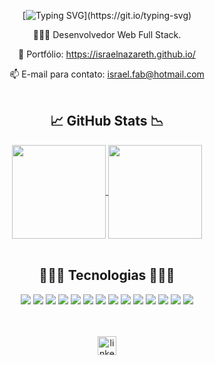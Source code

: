 <div align="center">

  [![Typing SVG](https://readme-typing-svg.herokuapp.com?color=%23F1F070&size=26&center=true&vCenter=true&lines=Ol%C3%A1!%F0%9F%91%8B%F0%9F%8F%BB+Meu+nome+%C3%A9+Israel!)](https://git.io/typing-svg)

  👨🏻‍💻 Desenvolvedor Web Full Stack.
  
  📰 Portfólio: https://israelnazareth.github.io/

  📫 E-mail para contato: israel.fab@hotmail.com
  <br>
  <br>

  <h2>📈 GitHub Stats 📉</h2>
  
<!--   <picture>
    <a href="https://github.com/anuraghazra/github-readme-stats">
      <img align=center height=180 src="https://github-readme-stats.vercel.app/api?username=israelnazareth&show_icons=true&theme=github_dark&hide_border=true&title_color=F1F070&icon_color=C0BF5A" />
    </a>
  </picture>
  <picture>
    <a href="https://github.com/anuraghazra/github-readme-stats">
      <img align=center height=180 src="https://github-readme-stats.vercel.app/api/top-langs/?username=israelnazareth&hide=shell&theme=github_dark&layout=compact&hide_border=true&title_color=F1F070" />
    </a>
  </picture> -->

  <a href="https://github.com/anuraghazra/github-readme-stats">
    <img align=center height=150 src="https://github-readme-stats.vercel.app/api?username=israelnazareth&show_icons=true&theme=github_dark&hide_border=true&title_color=F1F070&icon_color=C0BF5A" />
  </a>

  <a href="https://github.com/anuraghazra/github-readme-stats">
    <img align=center height=150 align=top src="https://github-readme-stats.vercel.app/api/top-langs/?username=israelnazareth&hide=shell&theme=github_dark&layout=compact&hide_border=true&title_color=F1F070" />
  </a>
  <br>
  <br>

  <h2> 👨🏻‍💻 Tecnologias 👩🏻‍💻 </h2>

  <div>
    <!--hmtl5--><img src="https://shields.io/badge/_-HTML-0D1117?logo=html5&style=for-the-badge&logoColor=F1F070&">
    <!--css3--><img src="https://shields.io/badge/_-CSS-0D1117?logo=css3&style=for-the-badge&logoColor=F1F070">
    <!--js--><img src="https://shields.io/badge/_-JavaScript-0D1117?logo=javascript&style=for-the-badge&logoColor=F1F070">
    <!--react--><img src="https://shields.io/badge/_-REACT-0D1117?logo=react&style=for-the-badge&logoColor=F1F070">
    <!--redux--><img src="https://shields.io/badge/_-REDUX-0D1117?logo=redux&style=for-the-badge&logoColor=F1F070">
    <!--bootstrap--><img src="https://shields.io/badge/_-BOOTSTRAP-0D1117?logo=bootstrap&style=for-the-badge&logoColor=F1F070">
    <!--npm--><img src="https://shields.io/badge/_-npm-0D1117?logo=npm&style=for-the-badge&logoColor=F1F070">
    <!--jest--><img src="https://shields.io/badge/_-jest-0D1117?logo=jest&style=for-the-badge&logoColor=F1F070">
    <!--git--><img src="https://shields.io/badge/_-git-0D1117?logo=git&style=for-the-badge&logoColor=F1F070">
    <!--linux--><img src="https://shields.io/badge/_-linux-0D1117?logo=linux&style=for-the-badge&logoColor=F1F070">
    <!--docker--><img src="https://shields.io/badge/_-docker-0D1117?logo=docker&style=for-the-badge&logoColor=F1F070">
    <!--nodejs--><img src="https://shields.io/badge/_-nodejs-0D1117?logo=nodedotjs&style=for-the-badge&logoColor=F1F070">
    <!--nodemon--><img src="https://shields.io/badge/_-nodemon-0D1117?logo=nodemon&style=for-the-badge&logoColor=F1F070">
    <!--mysql--><img src="https://shields.io/badge/_-mysql-0D1117?logo=mysql&style=for-the-badge&logoColor=F1F070">
  </div>
  <br>
  <br>

  [<img src='https://shields.io/badge/_-linkedin-0D1117?logo=linkedin&style=for-the-badge&logoColor=F1F070' alt='linkedin' height='30'>](https://www.linkedin.com/in/israelnazareth/)  
</div>

